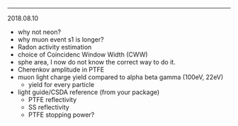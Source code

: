 ---
2018.08.10
* why not neon?
* why muon event s1 is longer?
* Radon activity estimation
* choice of Coincidenc Window Width (CWW)
* sphe area, I now do not know the correct way to do it.
* Cherenkov amplitude in PTFE
* muon light charge yield compared to alpha beta gamma (100eV, 22eV)
	*  yield for every particle
* light guide/CSDA reference (from your package)
	* PTFE reflectivity
	* SS reflectivity
	* PTFE stopping power?  